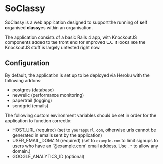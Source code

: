 # SoClassy

SoClassy is a web application designed to support the running of **s**elf **o**rganised **classy**es within an organisation.

The application consists of a basic Rails 4 app, with KnockoutJS components added to the front end for improved UX. It looks like the KnockoutJS stuff is largely untested right now.

## Configuration

By default, the application is set up to be deployed via Heroku with the following addons:

- postgres (database)
- newrelic (performance monitoring)
- papertrail (logging)
- sendgrid (emails)

The following custom environment variables should be set in order for the application to function correctly:

- HOST_URL (required) (set to `yourappurl.com`, otherwise urls cannot be generated in emails sent by the application)
- USER_EMAIL_DOMAIN (required) (set to `example.com` to limit signups to users who have an '@example.com' email address. Use `.*` to allow any domain.) 
- GOOGLE_ANALYTICS_ID (optional)
